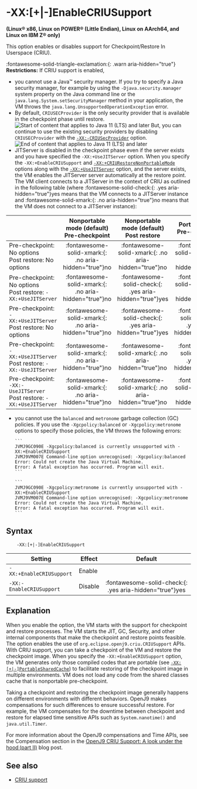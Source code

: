 <!--
* Copyright (c) 2017, 2025 IBM Corp. and others
*
* This program and the accompanying materials are made
* available under the terms of the Eclipse Public License 2.0
* which accompanies this distribution and is available at
* https://www.eclipse.org/legal/epl-2.0/ or the Apache
* License, Version 2.0 which accompanies this distribution and
* is available at https://www.apache.org/licenses/LICENSE-2.0.
*
* This Source Code may also be made available under the
* following Secondary Licenses when the conditions for such
* availability set forth in the Eclipse Public License, v. 2.0
* are satisfied: GNU General Public License, version 2 with
* the GNU Classpath Exception [1] and GNU General Public
* License, version 2 with the OpenJDK Assembly Exception [2].
*
* [1] https://www.gnu.org/software/classpath/license.html
* [2] https://openjdk.org/legal/assembly-exception.html
*
* SPDX-License-Identifier: EPL-2.0 OR Apache-2.0 OR GPL-2.0-only WITH Classpath-exception-2.0 OR GPL-2.0-only WITH OpenJDK-assembly-exception-1.0
-->

# -XX:\[+|-\]EnableCRIUSupport

**(Linux&reg; x86, Linux on POWER&reg; (Little Endian), Linux on AArch64, and Linux on IBM Z&reg; only)**

 This option enables or disables support for Checkpoint/Restore In Userspace (CRIU).

 :fontawesome-solid-triangle-exclamation:{: .warn aria-hidden="true"} **Restrictions:** If CRIU support is enabled,

- you cannot use a Java&trade; security manager. If you try to specify a Java security manager, for example by using the `-Djava.security.manager` system property on the Java command line or the `java.lang.System.setSecurityManager` method in your application, the VM throws the `java.lang.UnsupportedOperationException` error.
- By default, `CRIUSECProvider` is the only security provider that is available in the checkpoint phase until restore. ![Start of content that applies to Java 11 (LTS) and later](cr/java11plus.png) But, you can continue to use the existing security providers by disabling `CRIUSECProvider` with the [`-XX:-CRIUSecProvider`](xxcriusecprovider.md) option. ![End of content that applies to Java 11 (LTS) and later](cr/java_close.png)
- JITServer is disabled in the checkpoint phase even if the server exists and you have specified the `-XX:+UseJITServer` option. When you specify the `-XX:+EnableCRIUSupport` and [`-XX:+CRIURestoreNonPortableMode`](xxcriurestorenonportablemode.md) options along with the [`-XX:+UseJITServer`](xxusejitserver.md) option, and the server exists, the VM enables the JITServer server automatically at the restore point. The VM client connects to a JITServer in the context of CRIU as outlined in the following table (where :fontawesome-solid-check:{: .yes aria-hidden="true"}<span class="sr-only">yes</span> means that the VM connects to a JITServer instance and :fontawesome-solid-xmark:{: .no aria-hidden="true"}<span class="sr-only">no</span> means that the VM does not connect to a JITServer instance):

|                               | Nonportable mode (default) <br> Pre-checkpoint | Nonportable mode (default) <br> Post restore | Portable mode Pre-checkpoint | Portable mode Post restore|
|-------------------------------|:-----------------:|:------------------:|:-------------:|:-------------:|
| Pre-checkpoint: No options <br>Post restore: No options  | :fontawesome-solid-xmark:{: .no aria-hidden="true"}<span class="sr-only">no</span>    | :fontawesome-solid-xmark:{: .no aria-hidden="true"}<span class="sr-only">no</span>  | :fontawesome-solid-xmark:{: .no aria-hidden="true"}<span class="sr-only">no</span>  | :fontawesome-solid-xmark:{: .no aria-hidden="true"}<span class="sr-only">no</span>  |
| Pre-checkpoint: No options <br>Post restore: `-XX:+UseJITServer` | :fontawesome-solid-xmark:{: .no aria-hidden="true"}<span class="sr-only">no</span>    | :fontawesome-solid-check:{: .yes aria-hidden="true"}<span class="sr-only">yes</span>  |  :fontawesome-solid-xmark:{: .no aria-hidden="true"}<span class="sr-only">no</span>   | :fontawesome-solid-check:{: .yes aria-hidden="true"}<span class="sr-only">yes</span>    |
| Pre-checkpoint: `-XX:+UseJITServer`<br>Post restore: No options | :fontawesome-solid-xmark:{: .no aria-hidden="true"}<span class="sr-only">no</span>           | :fontawesome-solid-check:{: .yes aria-hidden="true"}<span class="sr-only">yes</span>  | :fontawesome-solid-check:{: .yes aria-hidden="true"}<span class="sr-only">yes</span>   |  :fontawesome-solid-check:{: .yes aria-hidden="true"}<span class="sr-only">yes</span>   |
| Pre-checkpoint: `-XX:+UseJITServer`<br>Post restore: `-XX:-UseJITServer` | :fontawesome-solid-xmark:{: .no aria-hidden="true"}<span class="sr-only">no</span>    | :fontawesome-solid-xmark:{: .no aria-hidden="true"}<span class="sr-only">no</span>  |  :fontawesome-solid-check:{: .yes aria-hidden="true"}<span class="sr-only">yes</span>   | :fontawesome-solid-xmark:{: .no aria-hidden="true"}<span class="sr-only">no</span>    |
| Pre-checkpoint: `-XX:-UseJITServer`<br>Post restore: `-XX:+UseJITServer` | :fontawesome-solid-xmark:{: .no aria-hidden="true"}<span class="sr-only">no</span>  | :fontawesome-solid-xmark:{: .no aria-hidden="true"}<span class="sr-only">no</span>  | :fontawesome-solid-xmark:{: .no aria-hidden="true"}<span class="sr-only">no</span>    | :fontawesome-solid-xmark:{: .no aria-hidden="true"}<span class="sr-only">no</span>    |

- you cannot use the `balanced` and `metronome` garbage collection (GC) policies. If you use the `-Xgcpolicy:balanced` or `-Xgcpolicy:metronome` options to specify those policies, the VM throws the following errors:

      ```
      JVMJ9GC090E -Xgcpolicy:balanced is currently unsupported with -XX:+EnableCRIUSupport
      JVMJ9VM007E Command-line option unrecognised: -Xgcpolicy:balanced
      Error: Could not create the Java Virtual Machine.
      Error: A fatal exception has occurred. Program will exit.
      ```

      ```
      JVMJ9GC090E -Xgcpolicy:metronome is currently unsupported with -XX:+EnableCRIUSupport
      JVMJ9VM007E Command-line option unrecognised: -Xgcpolicy:metronome
      Error: Could not create the Java Virtual Machine.
      Error: A fatal exception has occurred. Program will exit.
      ```

## Syntax

        -XX:[+|-]EnableCRIUSupport

| Setting               | Effect  | Default                                                                            |
|-----------------------|---------|:----------------------------------------------------------------------------------:|
| `-XX:+EnableCRIUSupport` | Enable  |                                                                                 |
| `-XX:-EnableCRIUSupport` | Disable | :fontawesome-solid-check:{: .yes aria-hidden="true"}<span class="sr-only">yes</span>  |


## Explanation

When you enable the option, the VM starts with the support for checkpoint and restore processes. The VM starts the JIT, GC, Security, and other internal components that make the checkpoint and restore points feasible. The option enables the use of `org.eclipse.openj9.criu.CRIUSupport` APIs. With CRIU support, you can take a checkpoint of the VM and restore the checkpoint image. When you specify the `-XX:+EnableCRIUSupport` option, the VM generates only those compiled codes that are portable (see [`-XX:[+|-]PortableSharedCache`](https://www.eclipse.org/openj9/docs/xxportablesharedcache/)) to facilitate restoring of the checkpoint image in multiple environments. VM does not load any code from the shared classes cache that is nonportable pre-checkpoint.

Taking a checkpoint and restoring the checkpoint image generally happens on different environments with different behaviors. OpenJ9 makes compensations for such differences to ensure successful restore. For example, the VM compensates for the downtime between checkpoint and restore for elapsed time sensitive APIs such as `System.nanotime()` and `java.util.Timer`.

For more information about the OpenJ9 compensations and Time APIs, see the Compensation section in the [OpenJ9 CRIU Support: A look under the hood (part II)](https://blog.openj9.org/2022/10/14/openj9-criu-support-a-look-under-the-hood-part-ii/) blog post.

## See also

- [CRIU support](criusupport.md)

<!-- ==== END OF TOPIC ==== xxenablecriusupport.md ==== -->
